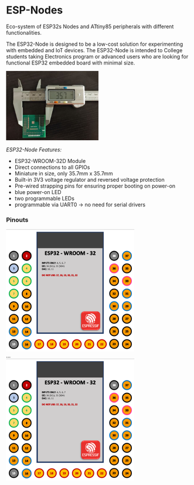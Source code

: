# ESP-Nodes
Eco-system of ESP32s Nodes and ATtiny85 peripherals with different functionalities.

<p>The ESP32-Node is designed to be a low-cost solution for experimenting with embedded and IoT devices. The ESP32-Node is intended to College students taking Electronics program or advanced users who are looking for functional ESP32 embedded board with minimal size.</p>

<img alt="ESP32-Node PCB" src="https://github.com/alexandrebobkov/ESP-Nodes/blob/main/assets/ESP32-Node-001.jpg" width="50%"/>

<p><i>ESP32-Node Features:</i></p>

- ESP32-WROOM-32D Module
- Direct connections to all GPIOs
- Miniature in size, only 35.7mm x 35.7mm
- Built-in 3V3 voltage regulator and reversed voltage protection
- Pre-wired strapping pins for ensuring proper booting on power-on
- blue power-on LED
- two programmable LEDs
- programmable via UART0 -> no need for serial drivers

### Pinouts

<img alt="ESP32-Node Pinout" src="https://github.com/alexandrebobkov/ESP-Nodes/blob/main/assets/ESP32-Node-pinout.png" width="350px"/>

<div class="width: 100px; float: left;">
  <div class="width: 100px; float: left;">
    <div class="width: 100px; float: left;">...</div>
  </div>
  <div class="width: 100px; float: left;">
    <div class="width: 100px; float: left;"><img alt="ESP32-Node Pinout" src="https://github.com/alexandrebobkov/ESP-Nodes/blob/main/assets/ESP32-Node-pinout.png" width="350px"/></div>
  </div>
</div>